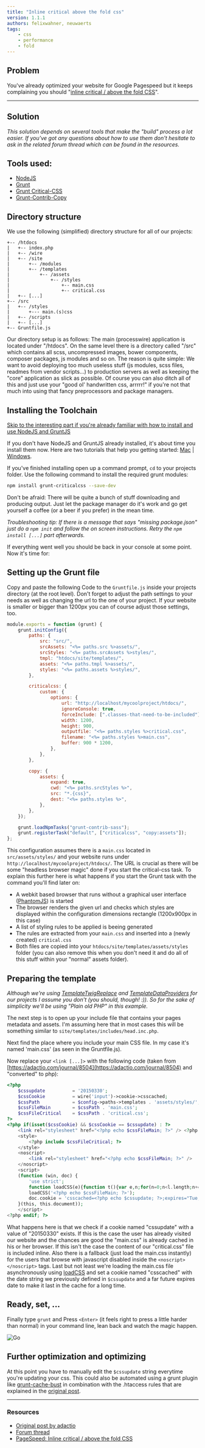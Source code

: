 ```yaml
---
title: "Inline critical above the fold css"
version: 1.1.1
authors: felixwahner, neuwaerts
tags:
    - css
    - performance
    - fold
---
```


## Problem

You've already optimized your website for Google Pagespeed but it keeps complaining you should "[inline critical / above the fold CSS](https://developers.google.com/speed/pagespeed/service/PrioritizeCriticalCss)".

---

## Solution

_This solution depends on several tools that make the "build" process a lot easier. If you've got any questions about how to use them don't hesitate to ask in the related forum thread which can be found in the resources._

## Tools used:

-   [NodeJS](https://nodejs.org/)
-   [Grunt](https://gruntjs.com/)
-   [Grunt Critical-CSS](https://github.com/filamentgroup/grunt-criticalcss)
-   [Grunt-Contrib-Copy](https://github.com/gruntjs/grunt-contrib-copy)

## Directory structure

We use the following (simplified) directory structure for all of our projects:

```
+-- /htdocs
|   +-- index.php
|   +-- /wire
|   +-- /site
|       +-- /modules
|       +-- /templates
|           +-- /assets
|               +-- /styles
|                   +-- main.css
| 					+-- critical.css
|   +-- [...]
+-- /src
|   +-- /styles
|       +--- main.(s)css
|   +-- /scripts
|   +-- [...]
+-- Gruntfile.js
```

Our directory setup is as follows: The main (processwire) application is located under "/htdocs". On the same level there is a directory called "/src" which contains all scss, uncompressed images, bower components, composer packages, js modules and so on. The reason is quite simple: We want to avoid deploying too much useless stuff (js modules, scss files, readmes from vendor scripts...) to production servers as well as keeping the "core" application as slick as possible. Of course you can also ditch all of this and just use your "good ol' handwritten css, arrrrr!" if you're not that much into using that fancy preprocessors and package managers.

## Installing the Toolchain

[Skip to the interesting part if you're already familiar with how to install and use NodeJS and GruntJS](#setup)

If you don't have NodeJS and GruntJS already installed, it's about time you install them now. Here are two tutorials that help you getting started: [Mac](http://gruntjs.com/installing-grunt) | [Windows](http://www.codebelt.com/javascript/install-grunt-js-on-windows/).

If you've finished installing open up a command prompt, `cd` to your projects folder. Use the following command to install the required grunt modules:

```bash
npm install grunt-criticalcss --save-dev
```

Don't be afraid: There will be quite a bunch of stuff downloading and producing output. Just let the package manager do it's work and go get yourself a coffee (or a beer if you prefer) in the mean time.

_Troubleshooting tip: If there is a message that says "missing package.json" just do a `npm init` and follow the on screen instructions. Retry the `npm install [...]` part afterwards._

If everything went well you should be back in your console at some point. Now it's time for:

<a name="setup"></a>

## Setting up the Grunt file

Copy and paste the following Code to the `Gruntfile.js` inside your projects directory (at the root level). Don't forget to adjust the path settings to your needs as well as changing the url to the one of your project. If your website is smaller or bigger than 1200px you can of course adjust those settings, too.

```js
module.exports = function (grunt) {
    grunt.initConfig({
        paths: {
            src: "src/",
            srcAssets: "<%= paths.src %>assets/",
            srcStyles: "<%= paths.srcAssets %>styles/",
            tmpl: "htdocs/site/templates/",
            assets: "<%= paths.tmpl %>assets/",
            styles: "<%= paths.assets %>styles/",
        },

        criticalcss: {
            custom: {
                options: {
                    url: "http://localhost/mycoolproject/htdocs/",
                    ignoreConsole: true,
                    forceInclude: [".classes-that-need-to-be-included"],
                    width: 1200,
                    height: 900,
                    outputfile: "<%= paths.styles %>critical.css",
                    filename: "<%= paths.styles %>main.css",
                    buffer: 900 * 1200,
                },
            },
        },

        copy: {
            assets: {
                expand: true,
                cwd: "<%= paths.srcStyles %>",
                src: "*.{css}",
                dest: "<%= paths.styles %>",
            },
        },
    });

    grunt.loadNpmTasks("grunt-contrib-sass");
    grunt.registerTask("default", ["criticalcss", "copy:assets"]);
};
```

This configuration assumes there is a `main.css` located in `src/assets/styles/` and your website runs under `http://localhost/mycoolproject/htdocs/`. The URL is crucial as there will be some "headless browser magic" done if you start the critical-css task. To explain this further here is what happens if you start the Grunt task with the command you'll find later on:

-   A webkit based browser that runs without a graphical user interface ([PhantomJS](http://phantomjs.org/)) is started
-   The browser renders the given url and checks which styles are displayed within the configuration dimensions rectangle (1200x900px in this case)
-   A list of styling rules to be applied is beeing generated
-   The rules are extracted from your `main.css` and inserted into a (newly created) `critical.css`
-   Both files are copied into your `htdocs/site/templates/assets/styles` folder (you can also remove this when you don't need it and do all of this stuff within your "normal" assets folder).

## Preparing the template

_Although we're using [TemplateTwigReplace](http://modules.processwire.com/modules/template-twig-replace/) and [TemplateDataProviders](http://modules.processwire.com/modules/template-data-providers/) for our projects I assume you don't (you should, though! :)). So for the sake of simplicity we'll be using "Plain old PHP" in this example._

The next step is to open up your include file that contains your pages metadata and assets. I'm assuming here that in most cases this will be something similar to `site/templates/includes/head.inc.php`.

Next find the place where you include your main CSS file. In my case it's named 'main.css' (as seen in the Gruntfile.js).

Now replace your `<link [...]>` with the following code (taken from [https://adactio.com/journal/8504](https://adactio.com/journal/8504) and "converted" to php):

```php
<?php
	$cssupdate 			= '20150330';
	$cssCookie 			= wire('input')->cookie->csscached;
	$cssPath 			= $config->paths->templates . 'assets/styles/';
	$cssFileMain 		= $cssPath . 'main.css';
	$cssFileCritical 	= $cssPath . 'critical.css';
?>
<?php if(isset($cssCookie) && $cssCookie == $cssupdate) : ?>
	<link rel="stylesheet" href="<?php echo $cssFileMain; ?>" /> <?php else : ?>
	<style>
		<?php include $cssFileCritical; ?>
	</style>
	<noscript>
	    <link rel="stylesheet" href="<?php echo $cssFileMain; ?>" />
	</noscript>
	<script>
	(function (win, doc) {
	    'use strict';
		function loadCSS(e){function t(){var e,n;for(n=0;n<l.length;n+=1)l[n].href&&l[n].href.indexOf(r.href)>-1&&(e=!0);e?r.media="all":win.setTimeout(t)}var r=doc.createElement("link"),n=doc.getElementsByTagName("script")[0],l=doc.styleSheets;return r.rel="stylesheet",r.href=e,r.media="only x",n.parentNode.insertBefore(r,n),t(),r}
	    loadCSS('<?php echo $cssFileMain; ?>');
	    doc.cookie = 'csscached=<?php echo $cssupdate; ?>;expires="Tue, 19 Jan 2038 03:14:07 GMT";path=/';
	}(this, this.document));
	</script>
<?php endif; ?>
```

What happens here is that we check if a cookie named "cssupdate" with a value of "20150330" exists.
If this is the case the user has already visited our website and the chances are good the "main.css"
is already cached in his or her browser.
If this isn't the case the content of our "critical.css" file is included inline.
Also there is a fallback (just load the main.css instantly) for the users that browse with javascript disabled inside the `<noscript></noscript>` tags.
Last but not least we're loading the main.css file asynchronously using
[loadCSS](http://martinwolf.org/2014/12/18/load-css-asynchronously-with-loadcss/) and set a cookie named "csscached" with the date string we previously defined in `$cssupdate` and a far future expires date to make it last in the cache for a long time.

## Ready, set, ...

Finally type `grunt` and Press `<Enter>` (it feels right to press a little harder than normal) in your command line, lean back and watch the magic happen.

![Go](http://i.imgur.com/fBiNqXW.gif)

## Further optimization and optimizing

At this point you have to manually edit the `$cssupdate` string everytime you're updating your css. This could also be automated using a grunt plugin like [grunt-cache-bust](https://github.com/hollandben/grunt-cache-bust) in combination with the .htaccess rules that are explained in the [original post](https://adactio.com/journal/8504).

---

### Resources

-   [Original post by adactio](https://adactio.com/journal/8504)
-   [Forum thread](https://processwire.com/talk/topic/4710-frontend-performance-tips/?p=90612)
-   [PageSpeed: Inline critical / above the fold CSS](https://developers.google.com/speed/pagespeed/service/PrioritizeCriticalCss)
